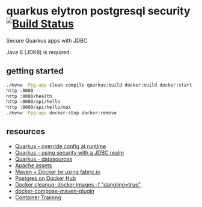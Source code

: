 # quarkus elytron postgresql security [![Build Status](https://travis-ci.org/daggerok/quarkus-elytron-security-jdbc-postgresql-example.svg?branch=master)](https://travis-ci.org/daggerok/quarkus-elytron-security-jdbc-postgresql-example)
Secure Quarkus apps with JDBC

Java 8 (JDK8) is required.

## getting started

```bash
./mvnw -Ppg-app clean compile quarkus:build docker:build docker:start -Dquarkus.profile=docker
http :8080
http :8080/health
http :8080/api/hello
http :8080/api/hello/max
./mvnw -Ppg-app docker:stop docker:remove
```

## resources

* [Quarkus - override config at runtime](https://quarkus.io/guides/config#overriding-properties-at-runtime)
* [Quarkus - using security with a JDBC realm](https://quarkus.io/guides/security-jdbc.html)
* [Quarkus - datasources](https://quarkus.io/guides/datasource)
* [Apache assets](http://maven.apache.org/plugins/maven-assembly-plugin/assembly-component.html)
* [Maven + Docker by using fabric.io](https://dmp.fabric8.io/)
* [Postgres on Docker Hub](https://hub.docker.com/_/postgres)
* [Docker cleanup: docker images -f "dangling=true"](https://docs.docker.com/engine/reference/commandline/images/)
* [docker-compose-maven-plugin](https://github.com/dkanejs/docker-compose-maven-plugin)
* [Container Training](https://container.training/)
